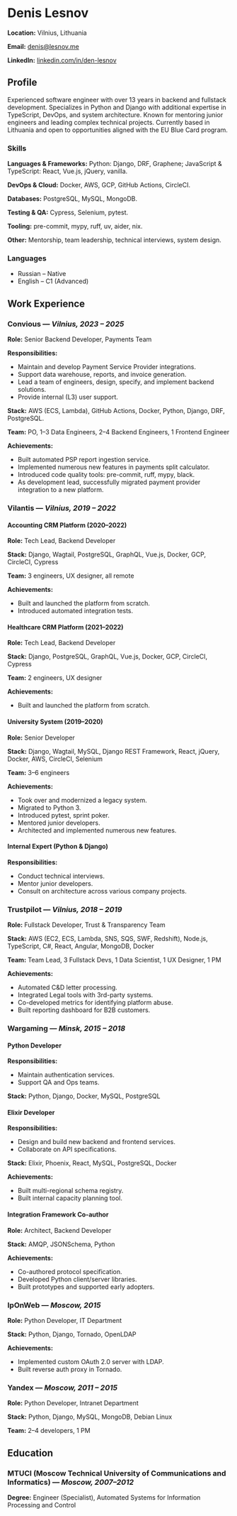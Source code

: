 # Denis Lesnov

**Location:** Vilnius, Lithuania

**Email:** [denis@lesnov.me](mailto:denis@lesnov.me)

**LinkedIn:** [linkedin.com/in/den-lesnov](https://www.linkedin.com/in/den-lesnov/)


## Profile

Experienced software engineer with over 13 years in backend and fullstack development. Specializes in Python and Django with additional expertise in TypeScript, DevOps, and system architecture. Known for mentoring junior engineers and leading complex technical projects. Currently based in Lithuania and open to opportunities aligned with the EU Blue Card program.


### Skills

**Languages & Frameworks:** Python: Django, DRF, Graphene; JavaScript & TypeScript: React, Vue.js, jQuery, vanilla.

**DevOps & Cloud:** Docker, AWS, GCP, GitHub Actions, CircleCI.

**Databases:** PostgreSQL, MySQL, MongoDB.

**Testing & QA:** Cypress, Selenium, pytest.

**Tooling:** pre-commit, mypy, ruff, uv, aider, nix.

**Other:** Mentorship, team leadership, technical interviews, system design.


### Languages

* Russian – Native
* English – C1 (Advanced)


## Work Experience

### **Convious** — *Vilnius, 2023 – 2025*

**Role:** Senior Backend Developer, Payments Team

**Responsibilities:**

* Maintain and develop Payment Service Provider integrations.
* Support data warehouse, reports, and invoice generation.
* Lead a team of engineers, design, specify, and implement backend solutions.
* Provide internal (L3) user support.

**Stack:** AWS (ECS, Lambda), GitHub Actions, Docker, Python, Django, DRF, PostgreSQL.

**Team:** PO, 1–3 Data Engineers, 2–4 Backend Engineers, 1 Frontend Engineer

**Achievements:**

* Built automated PSP report ingestion service.
* Implemented numerous new features in payments split calculator.
* Introduced code quality tools: pre-commit, ruff, mypy, black.
* As development lead, successfully migrated payment provider integration to a new platform.


### **Vilantis** — *Vilnius, 2019 – 2022*

#### **Accounting CRM Platform** (2020–2022)

**Role:** Tech Lead, Backend Developer

**Stack:** Django, Wagtail, PostgreSQL, GraphQL, Vue.js, Docker, GCP, CircleCI, Cypress

**Team:** 3 engineers, UX designer, all remote

**Achievements:**

* Built and launched the platform from scratch.
* Introduced automated integration tests.

#### **Healthcare CRM Platform** (2021–2022)

**Role:** Tech Lead, Backend Developer

**Stack:** Django, PostgreSQL, GraphQL, Vue.js, Docker, GCP, CircleCI, Cypress

**Team:** 2 engineers, UX designer

**Achievements:**

* Built and launched the platform from scratch.

#### **University System** (2019–2020)

**Role:** Senior Developer

**Stack:** Django, Wagtail, MySQL, Django REST Framework, React, jQuery, Docker, AWS, CircleCI, Selenium

**Team:** 3–6 engineers

**Achievements:**

* Took over and modernized a legacy system.
* Migrated to Python 3.
* Introduced pytest, sprint poker.
* Mentored junior developers.
* Architected and implemented numerous new features.

#### **Internal Expert (Python & Django)**

**Responsibilities:**

* Conduct technical interviews.
* Mentor junior developers.
* Consult on architecture across various company projects.


### **Trustpilot** — *Vilnius, 2018 – 2019*

**Role:** Fullstack Developer, Trust & Transparency Team

**Stack:** AWS (EC2, ECS, Lambda, SNS, SQS, SWF, Redshift), Node.js, TypeScript, C#, React, Angular, MongoDB, Docker

**Team:** Team Lead, 3 Fullstack Devs, 1 Data Scientist, 1 UX Designer, 1 PM

**Achievements:**

* Automated C\&D letter processing.
* Integrated Legal tools with 3rd-party systems.
* Co-developed metrics for identifying platform abuse.
* Built reporting dashboard for B2B customers.


### **Wargaming** — *Minsk, 2015 – 2018*

#### **Python Developer**

**Responsibilities:**

* Maintain authentication services.
* Support QA and Ops teams.

**Stack:** Python, Django, Docker, MySQL, PostgreSQL

#### **Elixir Developer**

**Responsibilities:**

* Design and build new backend and frontend services.
* Collaborate on API specifications.

**Stack:** Elixir, Phoenix, React, MySQL, PostgreSQL, Docker

**Achievements:**

* Built multi-regional schema registry.
* Built internal capacity planning tool.

#### **Integration Framework Co-author**

**Role:** Architect, Backend Developer

**Stack:** AMQP, JSONSchema, Python

**Achievements:**

* Co-authored protocol specification.
* Developed Python client/server libraries.
* Built prototypes and supported early adopters.


### **IpOnWeb** — *Moscow, 2015*

**Role:** Python Developer, IT Department

**Stack:** Python, Django, Tornado, OpenLDAP

**Achievements:**

* Implemented custom OAuth 2.0 server with LDAP.
* Built reverse auth proxy in Tornado.


### **Yandex** — *Moscow, 2011 – 2015*

**Role:** Python Developer, Intranet Department

**Stack:** Python, Django, MySQL, MongoDB, Debian Linux

**Team:** 2–4 developers, 1 PM


## Education

### **MTUCI (Moscow Technical University of Communications and Informatics)** — *Moscow, 2007–2012*

**Degree:** Engineer (Specialist), Automated Systems for Information Processing and Control
